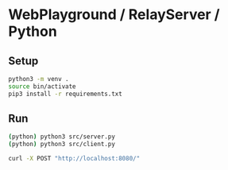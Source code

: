 # WebPlayground / RelayServer / Python

## Setup

```bash
python3 -m venv .
source bin/activate
pip3 install -r requirements.txt
```

## Run

```bash
(python) python3 src/server.py
(python) python3 src/client.py

curl -X POST "http://localhost:8080/"
```